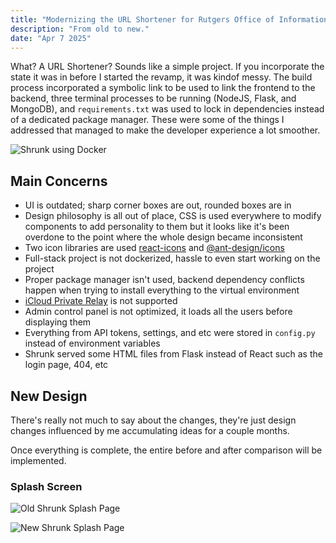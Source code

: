 ```yaml
---
title: "Modernizing the URL Shortener for Rutgers Office of Information Technology used by thousands of faculty members"
description: "From old to new."
date: "Apr 7 2025"
---
```


What? A URL Shortener? Sounds like a simple project. If you incorporate the state it was in before I started the revamp, it was kindof messy. The build process incorporated a symbolic link to be used to link the frontend to the backend, three terminal processes to be running (NodeJS, Flask, and MongoDB), and `requirements.txt` was used to lock in dependencies instead of a dedicated package manager. These were some of the things I addressed that managed to make the developer experience a lot smoother.

![Shrunk using Docker](/shrunk-docker.png)

## Main Concerns

- UI is outdated; sharp corner boxes are out, rounded boxes are in
- Design philosophy is all out of place, CSS is used everywhere to modify components to add personality to them but it looks like it's been overdone to the point where the whole design became inconsistent
- Two icon libraries are used [react-icons](https://react-icons.github.io/react-icons/) and [@ant-design/icons](https://github.com/ant-design/ant-design-icons)
- Full-stack project is not dockerized, hassle to even start working on the project
- Proper package manager isn't used, backend dependency conflicts happen when trying to install everything to the virtual environment
- [iCloud Private Relay](https://support.apple.com/en-us/102602) is not supported
- Admin control panel is not optimized, it loads all the users before displaying them
- Everything from API tokens, settings, and etc were stored in `config.py` instead of environment variables
- Shrunk served some HTML files from Flask instead of React such as the login page, 404, etc

## New Design

There's really not much to say about the changes, they're just design changes influenced by me accumulating ideas for a couple months.

Once everything is complete, the entire before and after comparison will be implemented.

### Splash Screen

![Old Shrunk Splash Page](/old-shrunk.png)

![New Shrunk Splash Page](/new-shrunk.png)
